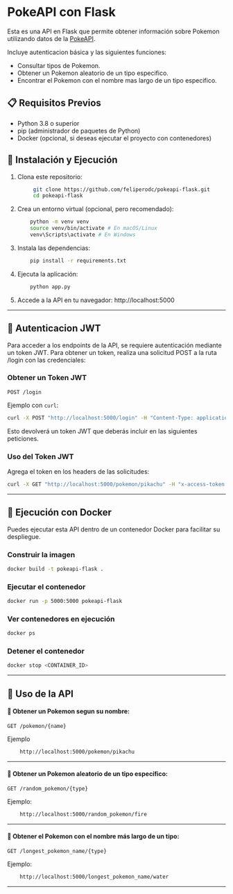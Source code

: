 # PokeAPI con Flask

Esta es una API en Flask que permite obtener información sobre Pokemon utilizando datos de la [PokeAPI](https://pokeapi.co/).

Incluye autenticacion básica y las siguientes funciones:
- Consultar tipos de Pokemon.
- Obtener un Pokemon aleatorio de un tipo especifico.
- Encontrar el Pokemon con el nombre mas largo de un tipo especifico.

## 📋 Requisitos Previos

- Python 3.8 o superior  
- pip (administrador de paquetes de Python)  
- Docker (opcional, si deseas ejecutar el proyecto con contenedores)

## 🚀 Instalación y Ejecución

1. Clona este repositorio:
   ```bash
        git clone https://github.com/feliperodc/pokeapi-flask.git
        cd pokeapi-flask
    ```

2. Crea un entorno virtual (opcional, pero recomendado):
    ```bash
        python -m venv venv
        source venv/bin/activate # En macOS/Linux 
        venv\Scripts\activate # En Windows
    ```

3. Instala las dependencias:
    ```bash
        pip install -r requirements.txt
    ```

4. Ejecuta la aplicación:
    ```bash
        python app.py
    ```

5. Accede a la API en tu navegador:
    http://localhost:5000

------------------------------------------------------------------------------

## 🔑 Autenticacion JWT

Para acceder a los endpoints de la API, se requiere autenticación mediante un token JWT. Para obtener un token, realiza una solicitud POST a la ruta /login con las credenciales:

### Obtener un Token JWT

    POST /login

Ejemplo con `curl`:
```bash
curl -X POST "http://localhost:5000/login" -H "Content-Type: application/json" -d '{"username": "admin", "password": "password1"}'
```

Esto devolverá un token JWT que deberás incluir en las siguientes peticiones.

### Uso del Token JWT
Agrega el token en los headers de las solicitudes:
```bash
curl -X GET "http://localhost:5000/pokemon/pikachu" -H "x-access-token: <TOKEN>"
```

------------------------------------------------------------------------------

## 🐳 Ejecución con Docker
Puedes ejecutar esta API dentro de un contenedor Docker para facilitar su despliegue.

### Construir la imagen
```bash
docker build -t pokeapi-flask .
```

### Ejecutar el contenedor
```bash
docker run -p 5000:5000 pokeapi-flask
```

### Ver contenedores en ejecución
```bash
docker ps
```

### Detener el contenedor
```bash
docker stop <CONTAINER_ID>
```

------------------------------------------------------------------------------

## 📡 Uso de la API

#### 🎲 Obtener un Pokemon segun su nombre:

    GET /pokemon/{name}

Ejemplo
```bash
    http://localhost:5000/pokemon/pikachu
```

--------------------------------------------------

#### 🎲 Obtener un Pokemon aleatorio de un tipo específico:

    GET /random_pokemon/{type}

Ejemplo:
```bash
    http://localhost:5000/random_pokemon/fire
```

--------------------------------------------------

#### 🎲 Obtener el Pokemon con el nombre más largo de un tipo:

    GET /longest_pokemon_name/{type}

Ejemplo:
```bash
    http://localhost:5000/longest_pokemon_name/water
```

------------------------------------------------------------------------------

